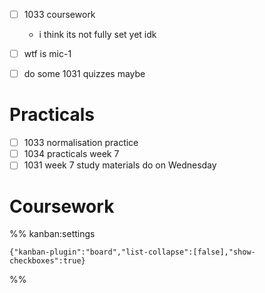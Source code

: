 - [ ] 1033 coursework
	- i think its not fully set yet idk
- [ ] wtf is mic-1

- [ ] do some 1031 quizzes maybe


# Practicals
- [ ] 1033 normalisation practice
- [ ] 1034 practicals week 7
- [ ] 1031 week 7 study materials do on Wednesday

# Coursework




%% kanban:settings
```
{"kanban-plugin":"board","list-collapse":[false],"show-checkboxes":true}
```
%%